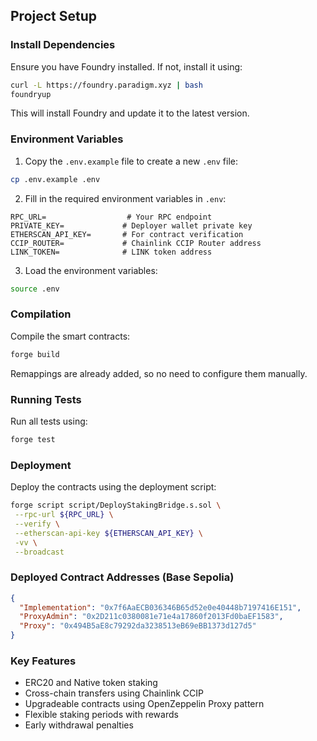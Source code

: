 ## Project Setup

### Install Dependencies

Ensure you have Foundry installed. If not, install it using:

```sh
curl -L https://foundry.paradigm.xyz | bash
foundryup
```

This will install Foundry and update it to the latest version.

### Environment Variables

1. Copy the `.env.example` file to create a new `.env` file:

```sh
cp .env.example .env
```

2. Fill in the required environment variables in `.env`:

```
RPC_URL=                  # Your RPC endpoint
PRIVATE_KEY=             # Deployer wallet private key
ETHERSCAN_API_KEY=       # For contract verification
CCIP_ROUTER=             # Chainlink CCIP Router address
LINK_TOKEN=              # LINK token address
```

3. Load the environment variables:

```sh
source .env
```

### Compilation

Compile the smart contracts:

```sh
forge build
```

Remappings are already added, so no need to configure them manually.

### Running Tests

Run all tests using:

```sh
forge test
```

### Deployment

Deploy the contracts using the deployment script:

```sh
forge script script/DeployStakingBridge.s.sol \
 --rpc-url ${RPC_URL} \
 --verify \
 --etherscan-api-key ${ETHERSCAN_API_KEY} \
 -vv \
 --broadcast
```

### Deployed Contract Addresses (Base Sepolia)

```json
{
  "Implementation": "0x7f6AaECB036346B65d52e0e40448b7197416E151",
  "ProxyAdmin": "0x2D211c0380081e71e4a17860f2013Fd0baEF1583",
  "Proxy": "0x494B5aE8c79292da3238513eB69eBB1373d127d5"
}
```

### Key Features

- ERC20 and Native token staking
- Cross-chain transfers using Chainlink CCIP
- Upgradeable contracts using OpenZeppelin Proxy pattern
- Flexible staking periods with rewards
- Early withdrawal penalties
